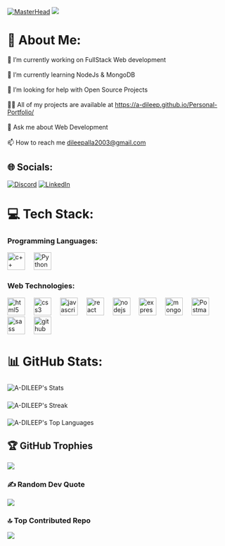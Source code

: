 [![MasterHead](https://qph.cf2.quoracdn.net/main-qimg-fa7b4bdc3b2f73e749e5c2c646d4ae13)](http://A-DILEEP.io)
[![](https://visitcount.itsvg.in/api?id=A-DILEEP&icon=0&color=4)](https://visitcount.itsvg.in)
# 💫 About Me:
🔭 I’m currently working on FullStack Web development <br><br>🌱 I’m currently learning NodeJs & MongoDB<br><br>🤝 I’m looking for help with Open Source Projects<br><br>👨‍💻 All of my projects are available at https://a-dileep.github.io/Personal-Portfolio/<br><br>💬 Ask me about Web Development<br><br>📫 How to reach me dileepalla2003@gmail.com


## 🌐 Socials:
[![Discord](https://img.shields.io/static/v1?message=Discord&logo=discord&label=&color=7289DA&logoColor=white&labelColor=&style=for-the-badge)](https://discord.gg/silent_eyes_jr) [![LinkedIn](https://img.shields.io/static/v1?message=LinkedIn&logo=linkedin&label=&color=0077B5&logoColor=white&labelColor=&style=for-the-badge)](https://linkedin.com/in/alla-dileep-073adr) 

# 💻 Tech Stack:

<h3 align="left">Programming Languages:</h3>
<div align="left">
  <img src="https://cdn.jsdelivr.net/gh/devicons/devicon@latest/icons/cplusplus/cplusplus-original.svg"  height="40" alt="c++ logo"/>
  <img width="12" />
  <img src="https://cdn.jsdelivr.net/gh/devicons/devicon@latest/icons/python/python-original-wordmark.svg" height="40" alt="Python logo"/>  
  <img width="12" />
</div>
<h3 align="left">Web Technologies:</h3>
<div align="left">
  <img src="https://cdn.jsdelivr.net/gh/devicons/devicon/icons/html5/html5-original.svg" height="40" alt="html5 logo"  />
  <img width="12" />
  <img src="https://cdn.jsdelivr.net/gh/devicons/devicon/icons/css3/css3-original.svg" height="40" alt="css3 logo"  />
  <img width="12" />
  <img src="https://cdn.jsdelivr.net/gh/devicons/devicon/icons/javascript/javascript-original.svg" height="40" alt="javascript logo"  />
  <img width="12" />
  <img src="https://cdn.jsdelivr.net/gh/devicons/devicon/icons/react/react-original.svg" height="40" alt="react logo"  />
  <img width="12" />
  <img src="https://cdn.jsdelivr.net/gh/devicons/devicon/icons/nodejs/nodejs-original.svg" height="40" alt="nodejs logo"  />
  <img width="12" />
  <img src="https://cdn.jsdelivr.net/gh/devicons/devicon@latest/icons/express/express-original.svg" height="40" alt="express logo" />   
  <img width="12" />
  <img src="https://cdn.jsdelivr.net/gh/devicons/devicon/icons/mongodb/mongodb-original.svg" height="40" alt="mongodb logo"  />
  <img width="12" />
  <img src="https://cdn.jsdelivr.net/gh/devicons/devicon@latest/icons/postman/postman-original.svg" height="40" alt="Postman logo"/>
  <img width="12" />
  <img src="https://cdn.jsdelivr.net/gh/devicons/devicon@latest/icons/sass/sass-original.svg" height="40" alt="sass logo" />
  <img width="12" />
  <img src="https://img.icons8.com/?size=100&id=52539&format=png&color=ffffff"  height="40" alt="github logo"/>
</div>



# 📊 GitHub Stats:

###

![A-DILEEP's Stats](https://github-readme-stats.vercel.app/api?username=A-DILEEP&theme=dracula&show_icons=true&hide_border=true&count_private=true)

###


![A-DILEEP's Streak](https://github-readme-streak-stats.herokuapp.com/?user=A-DILEEP&theme=dracula&hide_border=true)

###

![A-DILEEP's Top Languages](https://github-readme-stats.vercel.app/api/top-langs/?username=A-DILEEP&theme=dracula&show_icons=true&hide_border=true&layout=compact)


###

## 🏆 GitHub Trophies
![](https://github-profile-trophy.vercel.app/?username=A-DILEEP&theme=dracula&no-frame=false&no-bg=true&margin-w=4)

### ✍️ Random Dev Quote
![](https://quotes-github-readme.vercel.app/api?type=horizontal&theme=radical)

### 🔝 Top Contributed Repo
![](https://github-contributor-stats.vercel.app/api?username=A-DILEEP&limit=5&theme=dracula&combine_all_yearly_contributions=true)

